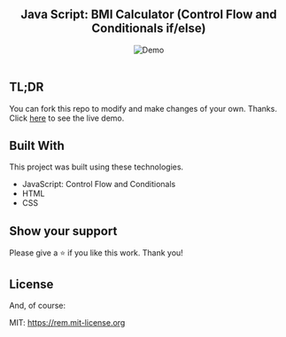 <h2 align="center">
  Java Script: BMI Calculator (Control Flow and Conditionals if/else) <br/>
</h2>

<div align="center">
  <img alt="Demo" src="bmi.gif">
</div>

<br/>

## TL;DR

You can fork this repo to modify and make changes of your own. Thanks. 
Click  <a href="https://hannah-moon.github.io/09_JS_AddtoCart_Increment_Decrement_Operator/" target="_blank">here</a> to see the live demo.


## Built With

This project was built using these technologies.

- JavaScript: Control Flow and Conditionals 
- HTML
- CSS


## Show your support

Please give a ⭐ if you like this work. Thank you!


## License

And, of course:

MIT: <https://rem.mit-license.org>